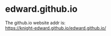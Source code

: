 # edward.github.io

The github.io website addr is:   
https://knight-edward.github.io/edward.github.io/
